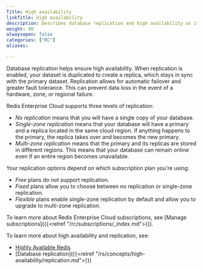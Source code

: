 ```yaml
---
Title: High availability
linkTitle: High availability
description: Describes database replication and high availability as it affects Redis Enterprise Cloud.   
weight: 90
alwaysopen: false
categories: ["RC"]
aliases: 

---
```


Database replication helps ensure high availability. When replication is enabled, your dataset is duplicated to create a replica, which stays in sync with the primary dataset. Replication allows for automatic failover and greater fault tolerance. This can prevent data loss in the event of a hardware, zone, or regional failure. 

Redis Enterprise Cloud supports three levels of replication:

- _No replication_ means that you will have a single copy of your database.
- _Single-zone replication_ means that your database will have a primary and a replica located in the same cloud region. If anything happens to the primary, the replica takes over and becomes the new primary.
- _Multi-zone replication_ means that the primary and its replicas are stored in different regions. This means that your database can remain online even if an entire region becomes unavailable.

Your replication options depend on which subscription plan you're using:

- _Free_ plans do not support replication.
- _Fixed_ plans allow you to choose between no replication or single-zone replication.
- _Flexible_ plans enable single-zone replication by default and allow you to upgrade to multi-zone replication. 

To learn more about Redis Enterprise Cloud subscriptions, see [Manage subscriptions]({{<relref "/rc/subscriptions/_index.md">}}).

To learn more about high availability and replication, see:
- [Highly Available Redis](https://redislabs.com/redis-enterprise/technology/highly-available-redis/)
- [Database replication]({{<relref "/rs/concepts/high-availability/replication.md">}})
